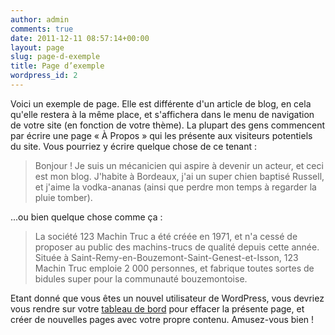 ```yaml
---
author: admin
comments: true
date: 2011-12-11 08:57:14+00:00
layout: page
slug: page-d-exemple
title: Page d’exemple
wordpress_id: 2
---
```


Voici un exemple de page. Elle est différente d'un article de blog, en cela qu'elle restera à la même place, et s'affichera dans le menu de navigation de votre site (en fonction de votre thème). La plupart des gens commencent par écrire une page « À Propos » qui les présente aux visiteurs potentiels du site. Vous pourriez y écrire quelque chose de ce tenant :



> Bonjour ! Je suis un mécanicien qui aspire à devenir un acteur, et ceci est mon blog. J'habite à Bordeaux, j'ai un super chien baptisé Russell, et j'aime la vodka-ananas (ainsi que perdre mon temps à regarder la pluie tomber).



...ou bien quelque chose comme ça :



> La société 123 Machin Truc a été créée en 1971, et n'a cessé de proposer au public des machins-trucs de qualité depuis cette année. Située à Saint-Remy-en-Bouzemont-Saint-Genest-et-Isson, 123 Machin Truc emploie 2 000 personnes, et fabrique toutes sortes de bidules super pour la communauté bouzemontoise.



Etant donné que vous êtes un nouvel utilisateur de WordPress, vous devriez vous rendre sur votre [tableau de bord](http://maxlab.fr/blog/wp-admin/) pour effacer la présente page, et créer de nouvelles pages avec votre propre contenu. Amusez-vous bien !
